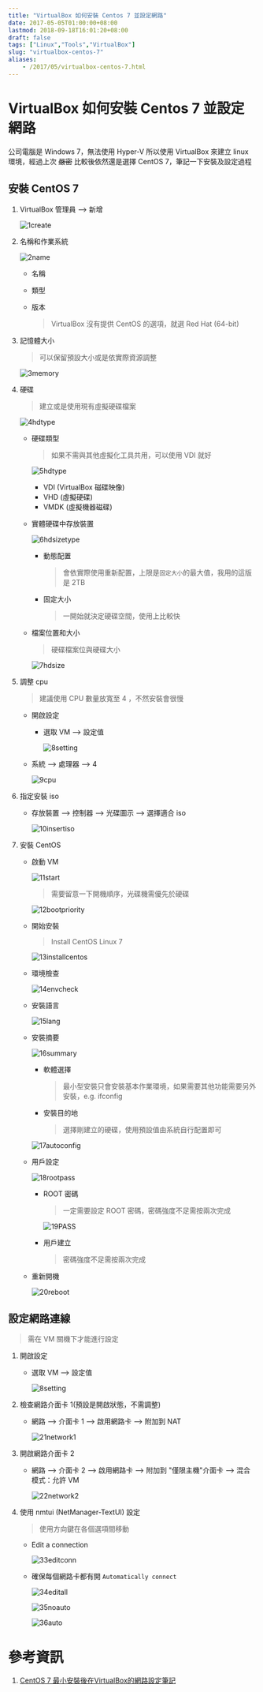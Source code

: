 ```yaml
---
title: "VirtualBox 如何安裝 Centos 7 並設定網路"
date: 2017-05-05T01:00:00+08:00
lastmod: 2018-09-18T16:01:20+08:00
draft: false
tags: ["Linux","Tools","VirtualBox"]
slug: "virtualbox-centos-7"
aliases:
    - /2017/05/virtualbox-centos-7.html
---
```

# VirtualBox 如何安裝 Centos 7 並設定網路
公司電腦是 Windows 7，無法使用 Hyper-V 所以使用 VirtualBox 來建立 linux 環境，經過上次 ~~嚴密~~ 比較後依然還是選擇 CentOS 7，筆記一下安裝及設定過程

## 安裝 CentOS 7

1.  VirtualBox 管理員 --> 新增

    ![1create](https://cloud.githubusercontent.com/assets/3851540/25650245/27f31314-300e-11e7-926d-5736066a9406.png)

2.  名稱和作業系統

    ![2name](https://cloud.githubusercontent.com/assets/3851540/25650249/27fa6ed4-300e-11e7-85be-ce14ea62c5cc.png)

    *   名稱
    *   類型
    *   版本
        
        > VirtualBox 沒有提供 CentOS 的選項，就選 Red Hat (64-bit)

3.  記憶體大小

    > 可以保留預設大小或是依實際資源調整

    ![3memory](https://cloud.githubusercontent.com/assets/3851540/25650246/27f9530a-300e-11e7-8362-93061496e018.png)

4.  硬碟

    > 建立或是使用現有虛擬硬碟檔案

    ![4hdtype](https://cloud.githubusercontent.com/assets/3851540/25650248/27fa7122-300e-11e7-9523-a1b24aa60565.png)

    * 硬碟類型

        > 如果不需與其他虛擬化工具共用，可以使用 VDI 就好

        ![5hdtype](https://cloud.githubusercontent.com/assets/3851540/25650247/27fa500c-300e-11e7-9c26-8edd6d1c5970.png)

        *   VDI (VirtualBox 磁碟映像)
        *   VHD (虛擬硬碟)
        *   VMDK (虛擬機器磁碟)

    *   實體硬碟中存放裝置

        ![6hdsizetype](https://cloud.githubusercontent.com/assets/3851540/25650250/27fbbc76-300e-11e7-87df-2f4aac879cde.png)

        *   動態配置

            > 會依實際使用重新配置，上限是`固定大小`的最大值，我用的這版是 2TB

        *   固定大小

            > 一開始就決定硬碟空間，使用上比較快

    *  檔案位置和大小

        > 硬碟檔案位與硬碟大小

        ![7hdsize](https://cloud.githubusercontent.com/assets/3851540/25650251/2814c112-300e-11e7-9fd3-7821e07c335e.png)

5. 調整 cpu

    > 建議使用 CPU 數量放寬至 4 ，不然安裝會很慢

    *   開啟設定


        *   選取 VM --> 設定值

            ![8setting](https://cloud.githubusercontent.com/assets/3851540/25650256/282291b6-300e-11e7-8275-ea914bfc2742.png)

    *   系統 --> 處理器 --> 4

        ![9cpu](https://cloud.githubusercontent.com/assets/3851540/25650252/281cc740-300e-11e7-8345-469f04f13835.png)

6. 指定安裝 iso

    *   存放裝置 --> 控制器 --> 光碟圖示 --> 選擇適合 iso

        ![10insertiso](https://cloud.githubusercontent.com/assets/3851540/25650253/281d8b3a-300e-11e7-84be-a1e673434a9b.png)

7.  安裝 CentOS

    *   啟動 VM

        ![11start](https://cloud.githubusercontent.com/assets/3851540/25650254/281e2392-300e-11e7-89db-9c75be0f8ba7.png)

        > 需要留意一下開機順序，光碟機需優先於硬碟

        ![12bootpriority](https://cloud.githubusercontent.com/assets/3851540/25650255/281e853a-300e-11e7-9c9f-d7d8015ef4a7.png)

    * 開始安裝

        > Install CentOS Linux 7

        ![13installcentos](https://cloud.githubusercontent.com/assets/3851540/25650257/283832be-300e-11e7-842c-9bffac1ad030.png)

    * 環境檢查

        ![14envcheck](https://cloud.githubusercontent.com/assets/3851540/25650258/284049c2-300e-11e7-86f1-bfb3dcd39424.png)

    * 安裝語言

        ![15lang](https://cloud.githubusercontent.com/assets/3851540/25650260/28413ce2-300e-11e7-82d6-04485981abff.png)

    * 安裝摘要

        ![16summary](https://cloud.githubusercontent.com/assets/3851540/25650259/2840a908-300e-11e7-946e-c35258e51f04.png)

        *   軟體選擇

            > 最小型安裝只會安裝基本作業環境，如果需要其他功能需要另外安裝，e.g. ifconfig

        *  安裝目的地

            > 選擇剛建立的硬碟，使用預設值由系統自行配置即可

        ![17autoconfig](https://cloud.githubusercontent.com/assets/3851540/25650261/2843c9a8-300e-11e7-931b-fb64e60e5fee.png)

    *  用戶設定

        ![18rootpass](https://cloud.githubusercontent.com/assets/3851540/25650262/284bb2e4-300e-11e7-9053-de73792ebf5e.png)

        *   ROOT 密碼

            > 一定需要設定 ROOT 密碼，密碼強度不足需按兩次完成

            ![19PASS](https://cloud.githubusercontent.com/assets/3851540/25650263/285b343a-300e-11e7-8dac-ac61e3103332.png)

        *   用戶建立

            > 密碼強度不足需按兩次完成

    * 重新開機

        ![20reboot](https://cloud.githubusercontent.com/assets/3851540/25650264/28635bc4-300e-11e7-8ae9-7b96960785c8.png)

## 設定網路連線

>需在 VM 關機下才能進行設定

1.  開啟設定


    *   選取 VM --> 設定值
        
        ![8setting](https://cloud.githubusercontent.com/assets/3851540/25650256/282291b6-300e-11e7-8275-ea914bfc2742.png)

2.  檢查網路介面卡 1(預設是開啟狀態，不需調整)


    *   網路 --> 介面卡 1 --> 啟用網路卡 --> 附加到 NAT

        ![21network1](https://cloud.githubusercontent.com/assets/3851540/25650239/27d07ebc-300e-11e7-8208-3d402eb07bde.png)

3.  開啟網路介面卡 2


    *   網路 --> 介面卡 2 --> 啟用網路卡 --> 附加到 "僅限主機"介面卡 --> 混合模式：允許 VM

        ![22network2](https://cloud.githubusercontent.com/assets/3851540/25650241/27d3e3e0-300e-11e7-8bd0-7df5cea0eb5b.png)

4.  使用 nmtui (NetManager-TextUI) 設定

    > 使用方向鍵在各個選項間移動

    *   Edit a connection
        
        ![33editconn](https://cloud.githubusercontent.com/assets/3851540/25650240/27d317a8-300e-11e7-9c40-cb4fb46586b3.png)

    *   確保每個網路卡都有開 `Automatically connect`

        ![34editall](https://cloud.githubusercontent.com/assets/3851540/25650242/27d422ec-300e-11e7-9888-9fcfa8846680.png)

        ![35noauto](https://cloud.githubusercontent.com/assets/3851540/25650244/27d64fea-300e-11e7-9e03-be1f4595aa71.png)

        ![36auto](https://cloud.githubusercontent.com/assets/3851540/25650243/27d56120-300e-11e7-94aa-df773da94e2a.png)

# 參考資訊

1.  [CentOS 7 最小安裝後在VirtualBox的網路設定筆記](http://jimc1682000.blogspot.tw/2015/09/centos-7-virtualbox.html)
